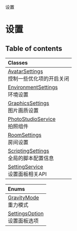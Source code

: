 设置

# 设置 <Badge type="tip" text="Groups" /> <Score text="设置" />

## Table of contents
| Classes |
| :-----|
| [AvatarSettings](../classes/mw.AvatarSettings.md) <br> 控制一些优化项的开启关闭 |
| [EnvironmentSettings](../classes/mw.EnvironmentSettings.md) <br> 环境设置 |
| [GraphicsSettings](../classes/mw.GraphicsSettings.md) <br> 图片画质设置 |
| [PhotoStudioService](../classes/mw.PhotoStudioService.md) <br> 拍照组件 |
| [RoomSettings](../classes/mw.RoomSettings.md) <br> 房间设置 |
| [ScriptingSettings](../classes/mw.ScriptingSettings.md) <br> 全局的脚本配置信息 |
| [SettingService](../classes/mw.SettingService.md) <br> 设置面板相关API |


| Enums |
| :-----|
| [GravityMode](../enums/mw.GravityMode.md) <br> 重力模式 |
| [SettingsOption](../enums/mw.SettingsOption.md) <br> 设置面板选项 |

